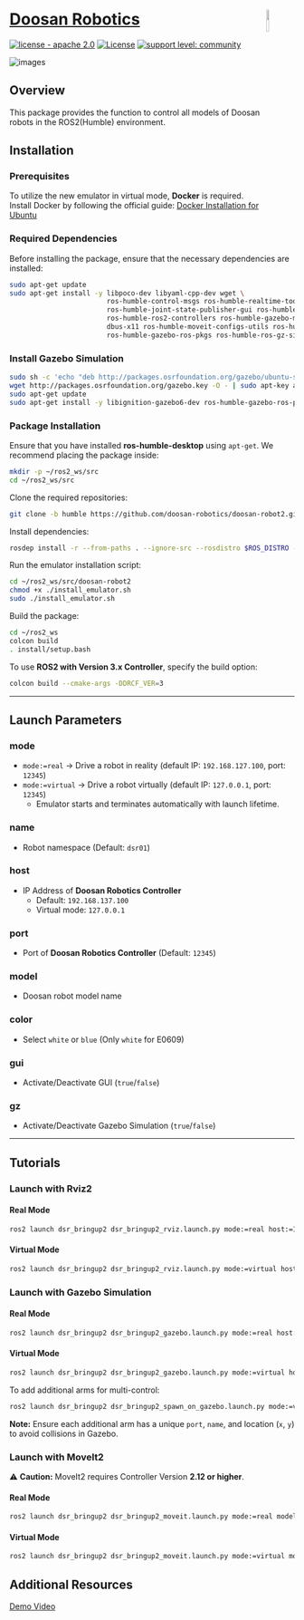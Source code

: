 

# [Doosan Robotics](http://www.doosanrobotics.com/kr/)<img src="https://user-images.githubusercontent.com/47092672/97660147-142f1f00-1ab4-11eb-9d14-48f30a666cdc.PNG" width="10%" align="right">
[![license - apache 2.0](https://img.shields.io/:license-Apache%202.0-yellowgreen.svg)](https://opensource.org/licenses/Apache-2.0)
[![License](https://img.shields.io/badge/License-BSD%203--Clause-blue.svg)](https://opensource.org/licenses/BSD-3-Clause)
[![support level: community](https://img.shields.io/badge/support%20level-community-lightgray.png)](http://rosindustrial.org/news/2016/10/7/better-supporting-a-growing-ros-industrial-software-platform)

![images](https://github.com/user-attachments/assets/0e34c651-8434-48d3-b859-082767846b66)

## Overview
    
This package provides the function to control all models of Doosan robots in the ROS2(Humble) environment.


## Installation

### Prerequisites

To utilize the new emulator in virtual mode, **Docker** is required. Install Docker by following the official guide: [Docker Installation for Ubuntu](https://docs.docker.com/engine/install/ubuntu/)

### Required Dependencies

Before installing the package, ensure that the necessary dependencies are installed:

```bash
sudo apt-get update
sudo apt-get install -y libpoco-dev libyaml-cpp-dev wget \
                        ros-humble-control-msgs ros-humble-realtime-tools ros-humble-xacro \
                        ros-humble-joint-state-publisher-gui ros-humble-ros2-control \
                        ros-humble-ros2-controllers ros-humble-gazebo-msgs ros-humble-moveit-msgs \
                        dbus-x11 ros-humble-moveit-configs-utils ros-humble-moveit-ros-move-group \
                        ros-humble-gazebo-ros-pkgs ros-humble-ros-gz-sim ros-humble-ign-ros2-control


```

### Install Gazebo Simulation

```bash
sudo sh -c 'echo "deb http://packages.osrfoundation.org/gazebo/ubuntu-stable `lsb_release -cs` main" > /etc/apt/sources.list.d/gazebo-stable.list'
wget http://packages.osrfoundation.org/gazebo.key -O - | sudo apt-key add -
sudo apt-get update
sudo apt-get install -y libignition-gazebo6-dev ros-humble-gazebo-ros-pkgs ros-humble-ros-gz-sim ros-humble-ros-gz
```

### Package Installation

Ensure that you have installed **ros-humble-desktop** using `apt-get`. We recommend placing the package inside:

```bash
mkdir -p ~/ros2_ws/src
cd ~/ros2_ws/src
```

Clone the required repositories:

```bash
git clone -b humble https://github.com/doosan-robotics/doosan-robot2.git
```

Install dependencies:

```bash
rosdep install -r --from-paths . --ignore-src --rosdistro $ROS_DISTRO -y
```

Run the emulator installation script:

```bash
cd ~/ros2_ws/src/doosan-robot2
chmod +x ./install_emulator.sh
sudo ./install_emulator.sh
```

Build the package:

```bash
cd ~/ros2_ws
colcon build
. install/setup.bash
```

To use **ROS2 with Version 3.x Controller**, specify the build option:

```bash
colcon build --cmake-args -DDRCF_VER=3
```

---

## Launch Parameters

### **mode**

- `mode:=real` → Drive a robot in reality (default IP: `192.168.127.100`, port: `12345`)
- `mode:=virtual` → Drive a robot virtually (default IP: `127.0.0.1`, port: `12345`)
  - Emulator starts and terminates automatically with launch lifetime.

### **name**

- Robot namespace (Default: `dsr01`)

### **host**

- IP Address of **Doosan Robotics Controller**
  - Default: `192.168.137.100`
  - Virtual mode: `127.0.0.1`

### **port**

- Port of **Doosan Robotics Controller** (Default: `12345`)

### **model**

- Doosan robot model name

### **color**

- Select `white` or `blue` (Only `white` for E0609)

### **gui**

- Activate/Deactivate GUI (`true`/`false`)

### **gz**

- Activate/Deactivate Gazebo Simulation (`true`/`false`)

---

## Tutorials

### Launch with **Rviz2**

#### **Real Mode**

```bash
ros2 launch dsr_bringup2 dsr_bringup2_rviz.launch.py mode:=real host:=192.168.137.100 port:=12345 model:=m1013
```

#### **Virtual Mode**

```bash
ros2 launch dsr_bringup2 dsr_bringup2_rviz.launch.py mode:=virtual host:=127.0.0.1 port:=12345 model:=m1013
```

### Launch with **Gazebo Simulation**

#### **Real Mode**

```bash
ros2 launch dsr_bringup2 dsr_bringup2_gazebo.launch.py mode:=real host:=192.168.137.100 model:=m1013
```

#### **Virtual Mode**

```bash
ros2 launch dsr_bringup2 dsr_bringup2_gazebo.launch.py mode:=virtual host:=127.0.0.1 port:=12346 name:=dsr01 x:=0 y:=0
```

To add additional arms for multi-control:

```bash
ros2 launch dsr_bringup2 dsr_bringup2_spawn_on_gazebo.launch.py mode:=virtual host:=127.0.0.1 port:=12347 name:=dsr02 x:=2 y:=2
```

**Note:** Ensure each additional arm has a unique `port`, `name`, and location (`x`, `y`) to avoid collisions in Gazebo.

### Launch with **MoveIt2**

⚠ **Caution:** MoveIt2 requires Controller Version **2.12 or higher**.

#### **Real Mode**

```bash
ros2 launch dsr_bringup2 dsr_bringup2_moveit.launch.py mode:=real model:=m1013 host:=192.168.137.100
```

#### **Virtual Mode**

```bash
ros2 launch dsr_bringup2 dsr_bringup2_moveit.launch.py mode:=virtual model:=m1013 host:=127.0.0.1
```

## Additional Resources

[Demo Video](https://github.com/user-attachments/assets/bd91aea0-b8b6-4ce1-9040-9ab06630edbe)

